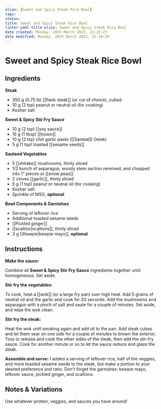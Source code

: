 ```yaml
---
alias: [Sweet and Spicy Steak Rice Bowl]
tags: 
status:
title: Sweet and Spicy Steak Rice Bowl
linter-yaml-title-alias: Sweet and Spicy Steak Rice Bowl
date created: Monday, 20th March 2023, 21:15:27
date modified: Monday, 20th March 2023, 21:30:39
---
```


# Sweet and Spicy Steak Rice Bowl

## Ingredients

**Steak**

- 350 g (0.75 lb) [[flank steak]] (or cut of choice), cubed
- 10 g (2 tsp) peanut or neutral oil (for cooking)
- Kosher salt

**Sweet & Spicy Stir Fry Sauce**

- 10 g (2 tsp) [[soy sauce]]
- 15 g (1 tbsp) [[hoisin]]
- 10 g (2 tsp) chili garlic paste ([[Sambal]] Oelek)
- 5 g (1 tsp) toasted [[sesame seeds]]

**Sauteed Vegetables**

- 5 [[shitake]] mushrooms, thinly sliced
- 1/2 bunch of asparagus, woody stem section removed, and chopped into 1” pieces or [[snow peas]]
- 2 cloves [[garlic]], thinly sliced
- 5 g (1 tsp) peanut or neutral oil (for cooking)
- Kosher salt
- Sprinkle of MSG, **optional**

**Bowl Components & Garnishes**

- Serving of leftover rice
- Additional toasted sesame seeds
- [[Pickled ginger]]
- [[scallion|scallions]], thinly sliced
- 3 g [[Kewpie|kewpie mayo]], **optional**

## Instructions

**Make the sauce:**

Combine all **Sweet & Spicy Stir Fry Sauce** ingredients together until homogeneous. Set aside.

**Stir fry the vegetables:**

To cook, heat a [[wok]] (or a large fry pan) over high heat. Add 5 grams of neutral oil and the garlic and cook for 20 seconds. Add the mushrooms and asparagus with a pinch of salt and saute for a couple of minutes. Set aside, and wipe the wok clean.

**Stir fry the steak:**

Heat the wok until smoking again and add oil to the pan. Add steak cubes and let them sear on one side for a couple of minutes to brown the exterior. Toss to release and cook the other sides of the steak, then add the stir-fry sauce. Cook for another minute or so to let the sauce reduce and glaze the steak.

**Assemble and serve:** I added a serving of leftover rice, half of the veggies, and more toasted sesame seeds to the steak, but make a portion to your desired preference and ratio. Don't forget the garnishes: kewpie mayo, leftover sauce, pickled ginger, and scallions.

## Notes & Variations

Use whatever protein, veggies, and sauces you have around!